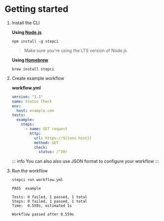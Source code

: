 # Getting started

1. Install the CLI

    **Using [Node.js](https://nodejs.org/en/)**

    ```
    npm install -g stepci
    ```

    > Make sure you're using the LTS version of Node.js

    **Using [Homebrew](https://brew.sh/)**

    ```
    brew install stepci
    ```

2. Create example workflow

    **workflow.yml**

    ```yaml
    version: "1.1"
    name: Status Check
    env:
      host: example.com
    tests:
      example:
        steps:
          - name: GET request
            http:
              url: https://${{env.host}}
              method: GET
              check:
                status: /^20/
    ```

    ::: info
    You can also also use JSON format to configure your workflow
    :::

3. Run the workflow

    ```
    stepci run workflow.yml
    ```

    ```
    PASS  example

    Tests: 0 failed, 1 passed, 1 total
    Steps: 0 failed, 1 passed, 1 total
    Time:  0.559s, estimated 1s

    Workflow passed after 0.559s
    ```
